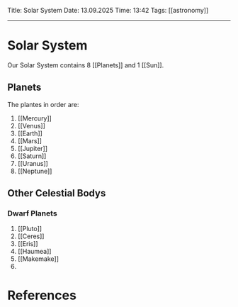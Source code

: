 Title: Solar System
Date: 13.09.2025
Time: 13:42
Tags: [[astronomy]] 

---
# Solar System

Our Solar System contains 8 [[Planets]] and 1 [[Sun]].

## Planets
The plantes in order are:
1. [[Mercury]]
2. [[Venus]]
3. [[Earth]]
4. [[Mars]]
5. [[Jupiter]]
6. [[Saturn]]
7. [[Uranus]]
8. [[Neptune]]

## Other Celestial Bodys

### Dwarf Planets

1. [[Pluto]]
2. [[Ceres]]
3. [[Eris]]
4. [[Haumea]]
5. [[Makemake]]
6. 

# References